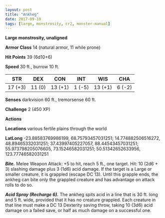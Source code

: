```yaml
---
layout: post
title: "Ankheg"
date: 2017-09-10
tags: [large, monstrosity, cr2, monster-manual]
---
```


**Large monstrosity, unaligned**

**Armor Class** 14 (natural armor, 11 while prone)

**Hit Points** 39 (6d10+6)

**Speed** 30 ft., burrow 10 ft.

|   STR   |   DEX   |   CON   |   INT   |   WIS   |   CHA   |
|:-----:|:-----:|:-----:|:-----:|:-----:|:-----:|
| 17 (+3) | 11 (0) | 13 (+1) | 1 (-5) | 13 (+1) | 6 (-2) |

**Senses** darkvision 60 ft., tremorsense 60 ft.

**Challenge** 2 (450 XP)

**Actions**

**Locations** various fertile plains through the world

**LatLong** -23.88583769986199, 68.75793457031251; 14.774882506516272, 48.89465332031251; 37.43997405227057, 88.44543457031251; 55.973798205076605, 73.15246582031251; 50.51342652633956, 123.77746582031251

***Bite.*** Melee Weapon Attack: +5 to hit, reach 5 ft., one target. Hit: 10 (2d6 + 3) slashing damage plus 3 (1d6) acid damage. If the target is a Large or smaller creature, it is grappled (escape DC 13). Until this grapple ends, the ankheg can bite only the grappled creature and has advantage on attack rolls to do so.

***Acid Spray (Recharge 6).*** The ankheg spits acid in a line that is 30 ft. long and 5 ft. wide, provided that it has no creature grappled. Each creature in that line must make a DC 13 Dexterity saving throw, taking 10 (3d6) acid damage on a failed save, or half as much damage on a successful one.

